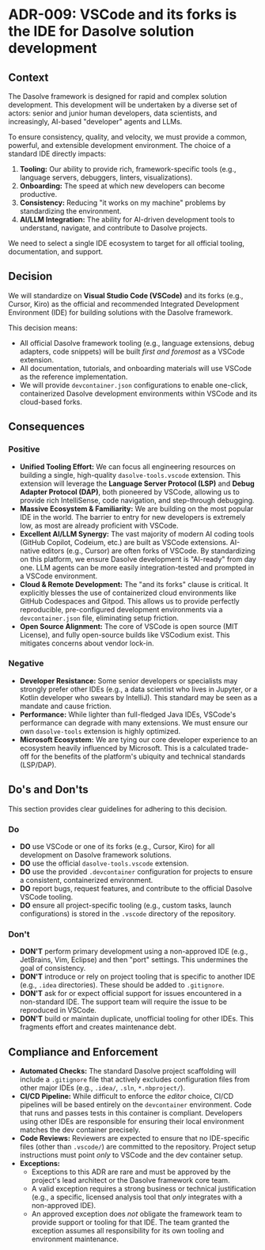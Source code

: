 # ADR-009: VSCode and its forks is the IDE for Dasolve solution development

## Context

The Dasolve framework is designed for rapid and complex solution development. This development will be undertaken by a diverse set of actors: senior and junior human developers, data scientists, and increasingly, AI-based "developer" agents and LLMs.

To ensure consistency, quality, and velocity, we must provide a common, powerful, and extensible development environment. The choice of a standard IDE directly impacts:

1.  **Tooling:** Our ability to provide rich, framework-specific tools (e.g., language servers, debuggers, linters, visualizations).
2.  **Onboarding:** The speed at which new developers can become productive.
3.  **Consistency:** Reducing "it works on my machine" problems by standardizing the environment.
4.  **AI/LLM Integration:** The ability for AI-driven development tools to understand, navigate, and contribute to Dasolve projects.

We need to select a single IDE ecosystem to target for all official tooling, documentation, and support.

## Decision

We will standardize on **Visual Studio Code (VSCode)** and its forks (e.g., Cursor, Kiro) as the official and recommended Integrated Development Environment (IDE) for building solutions with the Dasolve framework.

This decision means:

- All official Dasolve framework tooling (e.g., language extensions, debug adapters, code snippets) will be built _first and foremost_ as a VSCode extension.
- All documentation, tutorials, and onboarding materials will use VSCode as the reference implementation.
- We will provide `devcontainer.json` configurations to enable one-click, containerized Dasolve development environments within VSCode and its cloud-based forks.

## Consequences

### Positive

- **Unified Tooling Effort:** We can focus all engineering resources on building a single, high-quality `dasolve-tools.vscode` extension. This extension will leverage the **Language Server Protocol (LSP)** and **Debug Adapter Protocol (DAP)**, both pioneered by VSCode, allowing us to provide rich IntelliSense, code navigation, and step-through debugging.
- **Massive Ecosystem & Familiarity:** We are building on the most popular IDE in the world. The barrier to entry for new developers is extremely low, as most are already proficient with VSCode.
- **Excellent AI/LLM Synergy:** The vast majority of modern AI coding tools (GitHub Copilot, Codeium, etc.) are built as VSCode extensions. AI-native editors (e.g., Cursor) are often forks of VSCode. By standardizing on this platform, we ensure Dasolve development is "AI-ready" from day one. LLM agents can be more easily integration-tested and prompted in a VSCode environment.
- **Cloud & Remote Development:** The "and its forks" clause is critical. It explicitly blesses the use of containerized cloud environments like GitHub Codespaces and Gitpod. This allows us to provide perfectly reproducible, pre-configured development environments via a `devcontainer.json` file, eliminating setup friction.
- **Open Source Alignment:** The core of VSCode is open source (MIT License), and fully open-source builds like VSCodium exist. This mitigates concerns about vendor lock-in.

### Negative

- **Developer Resistance:** Some senior developers or specialists may strongly prefer other IDEs (e.g., a data scientist who lives in Jupyter, or a Kotlin developer who swears by IntelliJ). This standard may be seen as a mandate and cause friction.
- **Performance:** While lighter than full-fledged Java IDEs, VSCode's performance can degrade with many extensions. We must ensure our own `dasolve-tools` extension is highly optimized.
- **Microsoft Ecosystem:** We are tying our core developer experience to an ecosystem heavily influenced by Microsoft. This is a calculated trade-off for the benefits of the platform's ubiquity and technical standards (LSP/DAP).

## Do's and Don'ts

This section provides clear guidelines for adhering to this decision.

### Do

- **DO** use VSCode or one of its forks (e.g., Cursor, Kiro) for all development on Dasolve framework solutions.
- **DO** use the official `dasolve-tools.vscode` extension.
- **DO** use the provided `.devcontainer` configuration for projects to ensure a consistent, containerized environment.
- **DO** report bugs, request features, and contribute to the official Dasolve VSCode tooling.
- **DO** ensure all project-specific tooling (e.g., custom tasks, launch configurations) is stored in the `.vscode` directory of the repository.

### Don't

- **DON'T** perform primary development using a non-approved IDE (e.g., JetBrains, Vim, Eclipse) and then "port" settings. This undermines the goal of consistency.
- **DON'T** introduce or rely on project tooling that is specific to another IDE (e.g., `.idea` directories). These should be added to `.gitignore`.
- **DON'T** ask for or expect official support for issues encountered in a non-standard IDE. The support team will require the issue to be reproduced in VSCode.
- **DON'T** build or maintain duplicate, unofficial tooling for other IDEs. This fragments effort and creates maintenance debt.

## Compliance and Enforcement

- **Automated Checks:** The standard Dasolve project scaffolding will include a `.gitignore` file that actively excludes configuration files from other major IDEs (e.g., `.idea/`, `.sln`, `*.nbproject/`).
- **CI/CD Pipeline:** While difficult to enforce the _editor_ choice, CI/CD pipelines will be based entirely on the `devcontainer` environment. Code that runs and passes tests in this container is compliant. Developers using other IDEs are responsible for ensuring their local environment matches the dev container precisely.
- **Code Reviews:** Reviewers are expected to ensure that no IDE-specific files (other than `.vscode/`) are committed to the repository. Project setup instructions must point _only_ to VSCode and the dev container setup.
- **Exceptions:**
  - Exceptions to this ADR are rare and must be approved by the project's lead architect or the Dasolve framework core team.
  - A valid exception requires a strong business or technical justification (e.g., a specific, licensed analysis tool that _only_ integrates with a non-approved IDE).
  - An approved exception does _not_ obligate the framework team to provide support or tooling for that IDE. The team granted the exception assumes all responsibility for its own tooling and environment maintenance.
